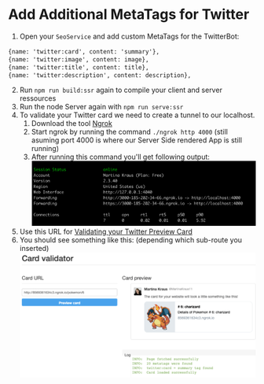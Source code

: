 # Add Additional MetaTags for Twitter
1. Open your `SeoService` and add custom MetaTags for the TwitterBot:
```
{name: 'twitter:card', content: 'summary'},
{name: 'twitter:image', content: image},
{name: 'twitter:title', content: title},
{name: 'twitter:description', content: description},
```
2. Run `npm run build:ssr` again to compile your client and server ressources
3. Run the node Server again with `npm run serve:ssr`
4. To validate your Twitter card we need to create a tunnel to our localhost.
   1. Download the tool [Ngrok](https://ngrok.com/download)
   2. Start ngrok by running the command `./ngrok http 4000` (still asuming port 4000 is where our Server Side rendered App is still running)
   3. After running this command you'll get following output:
   ![img.png](img.png)
5. Use this URL for [Validating your Twitter Preview Card](https://cards-dev.twitter.com/validator) 
6. You should see something like this: (depending which sub-route you inserted)
![img_1.png](img_1.png)





